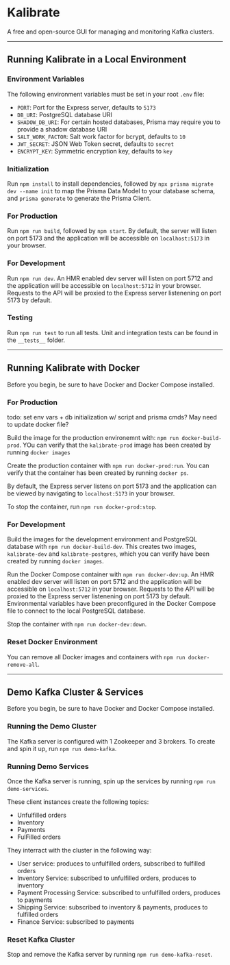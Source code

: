 # Kalibrate

A free and open-source GUI for managing and monitoring Kafka clusters.

---

## Running Kalibrate in a Local Environment

### Environment Variables

The following environment variables must be set in your root `.env` file:

- `PORT`: Port for the Express server, defaults to `5173`
- `DB_URI`: PostgreSQL database URI
- `SHADOW_DB_URI`: For certain hosted databases, Prisma may require you to provide a shadow database
  URI
- `SALT_WORK_FACTOR`: Salt work factor for bcrypt, defaults to `10`
- `JWT_SECRET`: JSON Web Token secret, defaults to `secret`
- `ENCRYPT_KEY`: Symmetric encryption key, defaults to `key`

### Initialization

Run `npm install` to install dependencies, followed by `npx prisma migrate dev --name init` to map
the Prisma Data Model to your database schema, and `prisma generate` to generate the Prisma Client.

### For Production

Run `npm run build`, followed by `npm start`. By default, the server will listen on port 5173 and
the application will be accessible on `localhost:5173` in your browser.

### For Development

Run `npm run dev`. An HMR enabled dev server will listen on port 5712 and the application will be
accessible on `localhost:5712` in your browser. Requests to the API will be proxied to the Express
server listenening on port 5173 by default.

### Testing

Run `npm run test` to run all tests. Unit and integration tests can be found in the `__tests__`
folder.

---

## Running Kalibrate with Docker

Before you begin, be sure to have Docker and Docker Compose installed.

### For Production

todo: set env vars + db initialization w/ script and prisma cmds? May need to update docker file?

Build the image for the production environemnt with: `npm run docker-build-prod`. YOu can verify
that the `kalibrate-prod` image has been created by running `docker images`

Create the production container with `npm run docker-prod:run`. You can verify that the container
has been created by running `docker ps`.

By default, the Express server listens on port 5173 and the application can be viewed by navigating
to `localhost:5173` in your browser.

To stop the container, run `npm run docker-prod:stop`.

### For Development

Build the images for the development environment and PostgreSQL database with
`npm run docker-build-dev`. This creates two images, `kalibrate-dev` and `kalibrate-postgres`, which
you can verify have been created by running `docker images`.

Run the Docker Compose container with `npm run docker-dev:up`. An HMR enabled dev server will listen
on port 5712 and the application will be accessible on `localhost:5712` in your browser. Requests to
the API will be proxied to the Express server listenening on port 5173 by default. Environmental
variables have been preconfigured in the Docker Compose file to connect to the local PostgreSQL
database.

Stop the container with `npm run docker-dev:down`.

### Reset Docker Environment

You can remove all Docker images and containers with `npm run docker-remove-all`.

---

## Demo Kafka Cluster & Services

Before you begin, be sure to have Docker and Docker Compose installed.

### Running the Demo Cluster

The Kafka server is configured with 1 Zookeeper and 3 brokers. To create and spin it up, run
`npm run demo-kafka`.

### Running Demo Services

Once the Kafka server is running, spin up the services by running `npm run demo-services`.

These client instances create the following topics:

- Unfulfilled orders
- Inventory
- Payments
- FulFilled orders

They interract with the cluster in the following way:

- User service: produces to unfulfilled orders, subscribed to fulfilled orders
- Inventory Service: subscribed to unfulfilled orders, produces to inventory
- Payment Processing Service: subscribed to unfulfilled orders, produces to payments
- Shipping Service: subscribed to inventory & payments, produces to fulfilled orders
- Finance Service: subscribed to payments

### Reset Kafka Cluster

Stop and remove the Kafka server by running `npm run demo-kafka-reset`.
